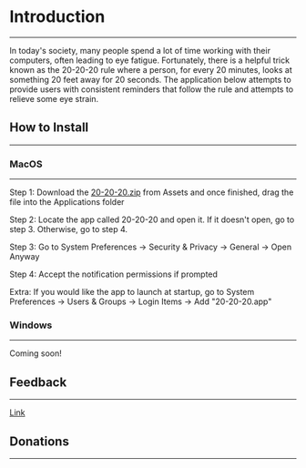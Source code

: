 # Introduction
--------------
In today's society, many people spend a lot of time working with their computers, often leading to eye fatigue. Fortunately, there is a helpful trick known as the 20-20-20 rule where a person, for every 20 minutes, looks at something 20 feet away for 20 seconds. The application below attempts to provide users with consistent reminders that follow the rule and attempts to relieve some eye strain.

## How to Install
-----------------
### MacOS
---------
Step 1: Download the [20-20-20.zip](https://github.com/tonyh4156/20-20-20/releases/) from Assets and once finished, drag the file into the Applications folder

Step 2: Locate the app called 20-20-20 and open it. If it doesn't open, go to step 3. Otherwise, go to step 4.

Step 3: Go to System Preferences -> Security & Privacy -> General -> Open Anyway

Step 4: Accept the notification permissions if prompted

Extra: If you would like the app to launch at startup, go to System Preferences -> Users & Groups -> Login Items -> Add "20-20-20.app"

### Windows
-----------
Coming soon!

## Feedback
-----------
[Link](https://forms.gle/QHAoygp3P2bHDZMx5)

## Donations
------------
